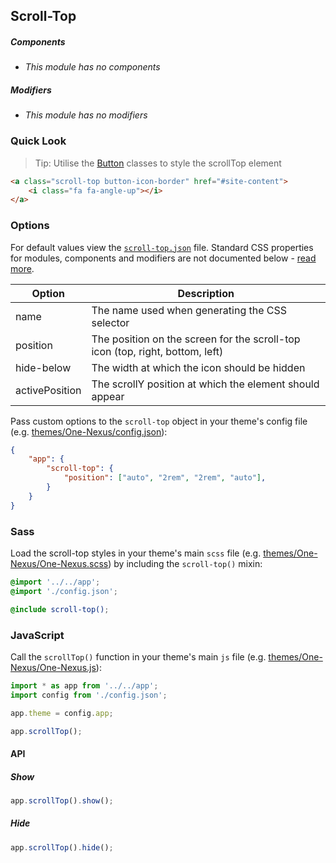 ## Scroll-Top

##### Components

* _This module has no components_

##### Modifiers

* _This module has no modifiers_

### Quick Look

> Tip: Utilise the [Button](#TODO) classes to style the scrollTop element

```html
<a class="scroll-top button-icon-border" href="#site-content">
    <i class="fa fa-angle-up"></i>
</a>
```

### Options

For default values view the [`scroll-top.json`](scroll-top.json) file. Standard CSS properties for modules, components and modifiers are not documented below - [read more](#TODO).

<table class="table">
    <thead>
        <tr>
            <th>Option</th>
            <th>Description</th>
        </tr>
    </thead>
    <tbody>
        <tr>
            <td>name</td>
            <td>The name used when generating the CSS selector</td>
        </tr>
        <tr>
            <td>position</td>
            <td>The position on the screen for the scroll-top icon (top, right, bottom, left)</td>
        </tr>
        <tr>
            <td>hide-below</td>
            <td>The width at which the icon should be hidden</td>
        </tr>
        <tr>
            <td>activePosition</td>
            <td>The scrollY position at which the element should appear</td>
        </tr>
    </tbody>
</table>

Pass custom options to the `scroll-top` object in your theme's config file (e.g. [themes/One-Nexus/config.json](../../../themes/One-Nexus/config.json)):

```json
{
    "app": {
        "scroll-top": {
            "position": ["auto", "2rem", "2rem", "auto"],
        }
    }
}
```

### Sass

Load the scroll-top styles in your theme's main `scss` file (e.g. [themes/One-Nexus/One-Nexus.scss](../../../themes/One-Nexus/One-Nexus.scss)) by including the `scroll-top()` mixin:

```scss
@import '../../app';
@import './config.json';

@include scroll-top();
```

### JavaScript

Call the `scrollTop()` function in your theme's main `js` file (e.g. [themes/One-Nexus/One-Nexus.js](../../../themes/One-Nexus/One-Nexus.js)):

```js
import * as app from '../../app';
import config from './config.json';

app.theme = config.app;

app.scrollTop();
```

#### API

##### Show

```js
app.scrollTop().show();
```

##### Hide

```js
app.scrollTop().hide();
```